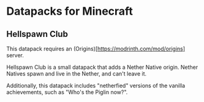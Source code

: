 # Datapacks for Minecraft

## Hellspawn Club

This datapack requires an (Origins)[https://modrinth.com/mod/origins] server.

Hellspawn Club is a small datapack that adds a Nether Native origin.
Nether Natives spawn and live in the Nether, and can't leave it.

Additionally, this datapack includes "netherfied" versions of the vanilla achievements, such as "Who's the Piglin now?".
